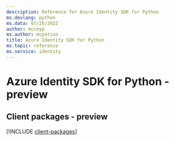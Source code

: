 ```yaml
---
description: Reference for Azure Identity SDK for Python
ms.devlang: python
ms.data: 07/26/2022
author: mccoyp
ms.author: mcpatino
title: Azure Identity SDK for Python
ms.topic: reference
ms.service: identity
---
```

# Azure Identity SDK for Python - preview

## Client packages - preview
[!INCLUDE [client-packages](identity-client-index.md)]